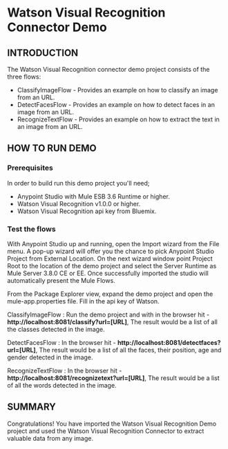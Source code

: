 Watson Visual Recognition Connector Demo
===========================

INTRODUCTION
------------
The Watson Visual Recognition connector demo project consists of the three flows:

* ClassifyImageFlow - Provides an example on how to classify an image from an URL.
* DetectFacesFlow - Provides an example on how to detect faces in an image from an URL.
* RecognizeTextFlow - Provides an example on how to extract the text in an image from an URL.

HOW TO RUN DEMO
---------------

### Prerequisites
In order to build run this demo project you'll need;

* Anypoint Studio with Mule ESB 3.6 Runtime or higher.
* Watson Visual Recognition v1.0.0 or higher.
* Watson Visual Recognition api key from Bluemix.

### Test the flows

With Anypoint Studio up and running, open the Import wizard from the File menu. A pop-up wizard will offer you the chance to pick Anypoint Studio Project from External Location. On the next wizard window point Project Root to the location of the demo project and select the Server Runtime as Mule Server 3.8.0 CE or EE. Once successfully imported the studio will automatically present the Mule Flows.

From the Package Explorer view, expand the demo project and open the mule-app.properties file. Fill in the api key of Watson.

ClassifyImageFlow : Run the demo project and with in the browser hit - **http://localhost:8081/classify?url=[URL]**, The result would be a list of all the classes detected in the image.

DetectFacesFlow : In the browser hit - **http://localhost:8081/detectfaces?url=[URL]**, The result would be a list of all the faces, their position, age and gender detected in the image.

RecognizeTextFlow : In the browser hit - **http://localhost:8081/recognizetext?url=[URL]**, The result would be a list of all the words detected in the image.

SUMMARY
-------

Congratulations! You have imported the Watson Visual Recognition Demo project and used the Watson Visual Recognition Connector to extract valuable data from any image. 